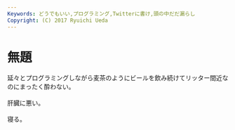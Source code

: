 ```yaml
---
Keywords: どうでもいい,プログラミング,Twitterに書け,頭の中だだ漏らし
Copyright: (C) 2017 Ryuichi Ueda
---
```


# <!--:ja-->無題<!--:-->
<!--:ja-->延々とプログラミングしながら麦茶のようにビールを飲み続けてリッター間近なのにまったく酔わない。<br />
<br />
肝臓に悪い。<br />
<br />
寝る。<!--:-->
